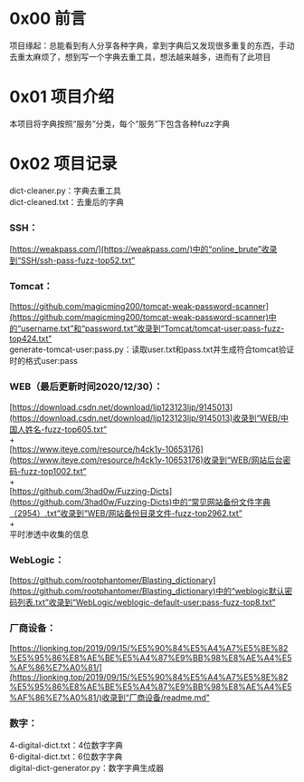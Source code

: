 # 0x00 前言
项目缘起：总能看到有人分享各种字典，拿到字典后又发现很多重复的东西，手动去重太麻烦了，想到写一个字典去重工具，想法越来越多，进而有了此项目

# 0x01 项目介绍
本项目将字典按照“服务”分类，每个“服务”下包含各种fuzz字典

# 0x02 项目记录
dict-cleaner.py：字典去重工具  
dict-cleaned.txt：去重后的字典

### SSH：
[https://weakpass.com/](https://weakpass.com/)中的“online_brute”收录到“SSH/ssh-pass-fuzz-top52.txt”

### Tomcat：
[https://github.com/magicming200/tomcat-weak-password-scanner](https://github.com/magicming200/tomcat-weak-password-scanner)中的“username.txt”和“password.txt”收录到“Tomcat/tomcat-user:pass-fuzz-top424.txt”  
generate-tomcat-user:pass.py：读取user.txt和pass.txt并生成符合tomcat验证时的格式user:pass

### WEB（最后更新时间2020/12/30）：
[https://download.csdn.net/download/ljp123123ljp/9145013](https://download.csdn.net/download/ljp123123ljp/9145013)收录到“WEB/中国人姓名-fuzz-top605.txt”  
+  
[https://www.iteye.com/resource/h4ck1y-10653176](https://www.iteye.com/resource/h4ck1y-10653176)收录到“WEB/网站后台密码-fuzz-top1002.txt”  
+  
[https://github.com/3had0w/Fuzzing-Dicts](https://github.com/3had0w/Fuzzing-Dicts)中的“常见网站备份文件字典（2954）.txt”收录到“WEB/网站备份目录文件-fuzz-top2962.txt”  
+  
平时渗透中收集的信息

### WebLogic：
[https://github.com/rootphantomer/Blasting_dictionary](https://github.com/rootphantomer/Blasting_dictionary)中的“weblogic默认密码列表.txt”收录到“WebLogic/weblogic-default-user:pass-fuzz-top8.txt”

### 厂商设备：
[https://lionking.top/2019/09/15/%E5%90%84%E5%A4%A7%E5%8E%82%E5%95%86%E8%AE%BE%E5%A4%87%E9%BB%98%E8%AE%A4%E5%AF%86%E7%A0%81/](https://lionking.top/2019/09/15/%E5%90%84%E5%A4%A7%E5%8E%82%E5%95%86%E8%AE%BE%E5%A4%87%E9%BB%98%E8%AE%A4%E5%AF%86%E7%A0%81/)收录到“厂商设备/readme.md”

### 数字：
4-digital-dict.txt：4位数字字典  
6-digital-dict.txt：6位数字字典  
digital-dict-generator.py：数字字典生成器
